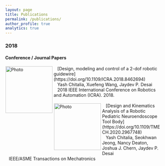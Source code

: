 ```yaml
---
layout: page
title: Publications
permalink: /publications/
author_profile: true
analytics: true
---
```


### 2018
#### Conference / Journal Papers

<img align="left" src="https://hrtlab.github.io/_pages/photos/FBG.gif" alt="Photo" style="width: 150px; border-radius: 1px; padding: 1px 1px 10px 1px"/>
&nbsp;&nbsp;&nbsp;[Design, modeling and control of a 2-dof robotic guidewire](https://doi.org/10.1109/ICRA.2018.8462694)<br />
&nbsp;&nbsp;&nbsp;Yash Chitalia, Xuefeng Wang, Jaydev P. Desai<br />
&nbsp;&nbsp;&nbsp;2018 IEEE International Conference on Robotics and Automation (ICRA). 2018.

<br />
<br />

<img align="left" src="https://hrtlab.github.io/_pages/photos/Tempgif.gif" alt="Photo" style="width: 150px; border-radius: 1px; padding: 1px 1px 10px 1px"/>
&nbsp;&nbsp;&nbsp;[Design and Kinematics Analysis of a Robotic Pediatric Neuroendoscope Tool Body](https://doi.org/10.1109/TMECH.2020.2967748)<br />
&nbsp;&nbsp;&nbsp;Yash Chitalia, Seokhwan Jeong, Nancy Deaton, Joshua J. Chern, Jaydev P. Desai<br />
&nbsp;&nbsp;&nbsp;IEEE/ASME Transactions on Mechatronics
